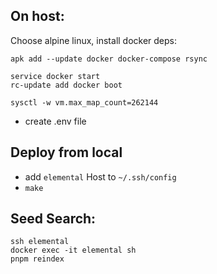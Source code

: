 ## On host:

Choose alpine linux, install docker deps:

```
apk add --update docker docker-compose rsync

service docker start
rc-update add docker boot

sysctl -w vm.max_map_count=262144
```

- create .env file

## Deploy from local

- add `elemental` Host to `~/.ssh/config`
- `make`

## Seed Search:

```
ssh elemental
docker exec -it elemental sh
pnpm reindex
```
